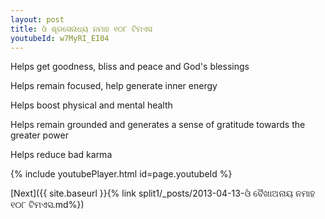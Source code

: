```yaml
---
layout: post
title: ଓଁ ଶୂରସେନାଧ୍ୟ ନମାହ ୧୦୮ ଟିମଏସ
youtubeId: w7MyRI_EI04
---
```

 
 
Helps get goodness, bliss and peace and God's blessings
 
Helps remain focused, help generate inner energy 
 
Helps boost physical and mental health 
 
Helps remain grounded and generates a sense of gratitude towards the greater power 
 
Helps reduce bad karma
 
 
 
 


{% include youtubePlayer.html id=page.youtubeId %}
 
[Next]({{ site.baseurl }}{% link  split1/_posts/2013-04-13-ଓଁ ବୈଖାଅନାୟ ନମାହ ୧୦୮ ଟିମଏସ.md%})
 
